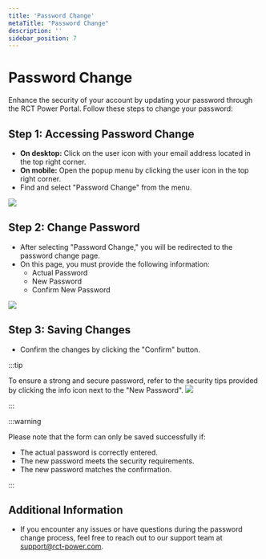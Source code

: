 ```yaml
---
title: 'Password Change'
metaTitle: "Password Change"
description: ''
sidebar_position: 7
---
```


# Password Change

Enhance the security of your account by updating your password through the RCT Power Portal. Follow these steps to change your password:

## Step 1: Accessing Password Change

- **On desktop:** Click on the user icon with your email address located in the top right corner.
- **On mobile:** Open the popup menu by clicking the user icon in the top right corner.
- Find and select "Password Change" from the menu.

<img src="/img/screenshots/edit-profile-1.png" class="img-30"/>

## Step 2: Change Password

- After selecting "Password Change," you will be redirected to the password change page.
- On this page, you must provide the following information:
    - Actual Password
    - New Password
    - Confirm New Password

<img src="/img/screenshots/password-change-1.png" class="img-30"/>


## Step 3: Saving Changes

- Confirm the changes by clicking the "Confirm" button.

:::tip

To ensure a strong and secure password, refer to the security tips provided by clicking the info icon next to the "New Password".
<img src="/img/screenshots/password-change-2.png" class="img-30"/>

:::

:::warning

Please note that the form can only be saved successfully if:
- The actual password is correctly entered.
- The new password meets the security requirements.
- The new password matches the confirmation.

:::

## Additional Information

- If you encounter any issues or have questions during the password change process, feel free to reach out to our support team at [support@rct-power.com](mailto:support@rct-power.com).




